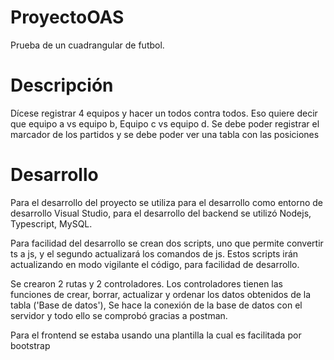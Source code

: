 # ProyectoOAS
Prueba de un cuadrangular de futbol. 
# Descripción
Dícese registrar 4 equipos y hacer un todos contra todos. Eso quiere decir que equipo a vs equipo b, Equipo c vs equipo d.
Se debe poder registrar el marcador  de los partidos y se debe poder ver una tabla con las posiciones
# Desarrollo
Para el desarrollo del proyecto se utiliza para el desarrollo como entorno de desarrollo Visual Studio, para el desarrollo del backend se utilizó Nodejs, Typescript, MySQL.

Para facilidad del desarrollo se crean dos scripts, uno que permite convertir ts a js, y el segundo actualizará los comandos de js.
Estos scripts irán actualizando en modo vigilante el código, para facilidad de desarrollo.

Se crearon 2 rutas y 2 controladores. Los controladores tienen las funciones de crear, borrar, actualizar y ordenar los datos obtenidos de la tabla ('Base de datos'), Se hace la conexión de la base de datos con el servidor y todo ello se comprobó gracias a postman.

Para el frontend se estaba usando una plantilla la cual es facilitada por bootstrap
